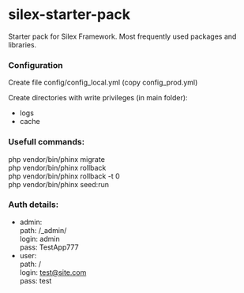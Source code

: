 # silex-starter-pack
Starter pack for Silex Framework. Most frequently used packages and libraries. 

### Configuration
Create file config/config_local.yml (copy config_prod.yml)

Create directories with write privileges (in main folder):  
- logs
- cache 

### Usefull commands:

php vendor/bin/phinx migrate  
php vendor/bin/phinx rollback  
php vendor/bin/phinx rollback -t 0  
php vendor/bin/phinx seed:run

### Auth details:

- admin:  
    path: /_admin/  
    login: admin  
    pass: TestApp777  
- user:  
    path: /  
    login: test@site.com  
    pass: test  

